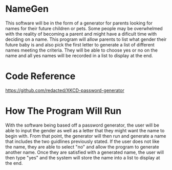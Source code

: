 # NameGen
This software will be in the form of a generator for parents looking for names for their future children or pets. Some people may be overwhelmed with the reality of becoming a parent and might have a dificult time with deciding on a name. This program will allow parents to list what gender their future baby is and also pick the first letter to generate a list of different names meeting the criteria. They will be able to choose yes or no on the name and all yes names will be recorded in a list to display at the end. 
# Code Reference
https://github.com/redacted/XKCD-password-generator
# How The Program Will Run
With the software being based off a password generator, the user will be able to input the gender as well as a letter that they might want the name to begin with. From that point, the generator will then run and generate a name that includes the two guidlines previously stated. If the user does not like the name, they are able to select "no" and allow the program to generate another name. Once they are satisfied with a generated name, the user will then type "yes" and the system will store the name into a list to display at the end. 
